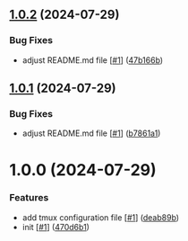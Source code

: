 ## [1.0.2](https://github.com/d3p1/tmux/compare/v1.0.1...v1.0.2) (2024-07-29)


### Bug Fixes

* adjust README.md file [[#1](https://github.com/d3p1/tmux/issues/1)] ([47b166b](https://github.com/d3p1/tmux/commit/47b166b53631294690c8cb05af7831bda1bd830b))

## [1.0.1](https://github.com/d3p1/tmux/compare/v1.0.0...v1.0.1) (2024-07-29)


### Bug Fixes

* adjust README.md file [[#1](https://github.com/d3p1/tmux/issues/1)] ([b7861a1](https://github.com/d3p1/tmux/commit/b7861a1ace149507deb60227095b9d7502d029d6))

# 1.0.0 (2024-07-29)


### Features

* add tmux configuration file [[#1](https://github.com/d3p1/tmux/issues/1)] ([deab89b](https://github.com/d3p1/tmux/commit/deab89b8b9a4bc3c9408ce4edc73f96ea867b426))
* init [[#1](https://github.com/d3p1/tmux/issues/1)] ([470d6b1](https://github.com/d3p1/tmux/commit/470d6b104704638095419b5f5d01646b6ed8c498))
